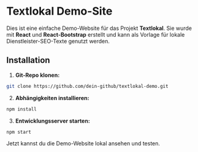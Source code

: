 
# Textlokal Demo-Site

Dies ist eine einfache Demo-Website für das Projekt **Textlokal**. Sie wurde mit **React** und **React-Bootstrap** erstellt und kann als Vorlage für lokale Dienstleister-SEO-Texte genutzt werden.

## Installation

1. **Git-Repo klonen:**
```bash
git clone https://github.com/dein-github/textlokal-demo.git
```

2. **Abhängigkeiten installieren:**
```bash
npm install
```

3. **Entwicklungsserver starten:**
```bash
npm start
```

Jetzt kannst du die Demo-Website lokal ansehen und testen.
